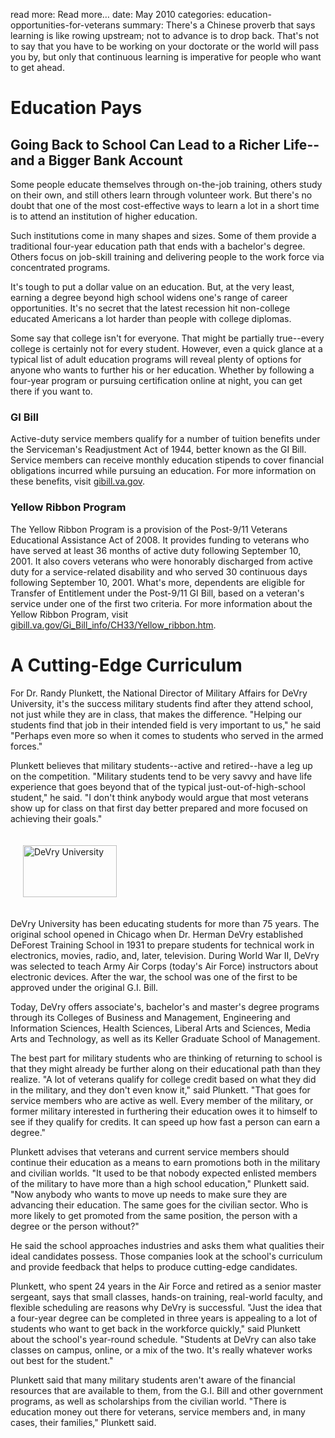 read more: Read more&hellip;
date: May 2010
categories: education-opportunities-for-veterans
summary: There's a Chinese proverb that says learning is like rowing upstream; not to advance is to drop back. That's not to say that you have to be working on your doctorate or the world will pass you by, but only that continuous learning is imperative for people who want to get ahead.

# Education Pays

## Going Back to School Can Lead to a Richer Life--and a Bigger Bank Account

Some people educate themselves through on-the-job training, others study on their own, and still others learn through volunteer work. But there's no doubt that one of the most cost-effective ways to learn a lot in a short time is to attend an institution of higher education.

Such institutions come in many shapes and sizes. Some of them provide a traditional four-year education path that ends with a bachelor's degree. Others focus on job-skill training and delivering people to the work force via concentrated programs.

It's tough to put a dollar value on an education. But, at the very least, earning a degree beyond high school widens one's range of career opportunities. It's no secret that the latest recession hit non-college educated Americans a lot harder than people with college diplomas.

Some say that college isn't for everyone. That might be partially true--every college is certainly not for every student. However, even a quick glance at a typical list of adult education programs will reveal plenty of options for anyone who wants to further his or her education. Whether by following a four-year program or pursuing certification online at night, you can get there if you want to.

<div class="info-box">
  <h3>GI Bill</h3>
  <p>Active-duty service members qualify for a number of tuition benefits under the Serviceman's Readjustment Act of 1944, better known as the GI Bill. Service members can receive monthly education stipends to cover financial obligations incurred while pursuing an education. For more information on these benefits, visit <a href="http://gibill.va.gov" title="Welcome to the GI Bill Web Site | The Home for All Educational Benefits Provided by the Department of Veterans Affairs" target="_blank">gibill.va.gov</a>.</p>
  <h3>Yellow Ribbon Program</h3>
  <p>The Yellow Ribbon Program is a provision of the Post-9/11 Veterans Educational Assistance Act of 2008. It provides funding to veterans who have served at least 36 months of active duty following September 10, 2001. It also covers veterans who were honorably discharged from active duty for a service-related disability and who served 30 continuous days following September 10, 2001. What's more, dependents are eligible for Transfer of Entitlement under the Post-9/11 GI Bill, based on a veteran's service under one of the first two criteria. For more information about the Yellow Ribbon Program, visit <a href="http://gibill.va.gov/Gi_Bill_info/CH33/Yellow_ribbon.htm" title="Yellow Ribbon Program - U. S. Department of Veterans Affairs" target="_blank">gibill.va.gov/Gi_Bill_info/CH33/Yellow_ribbon.htm</a>.</p>
</div>

# A Cutting-Edge Curriculum

For	Dr.	Randy	Plunkett,	the	National Director of Military Affairs for DeVry University, it's the success military students find after they attend school, not just while they are in class, that makes the difference. "Helping our students find that job in their intended field is very important to us," he said "Perhaps even more so when it comes to students who served in the armed forces."

Plunkett believes that military students--active and retired--have a leg up on the competition. "Military students tend to be very savvy and have life experience that goes beyond that of the typical just-out-of-high-school student," he said. "I don't think anybody would argue that most veterans show up for class on that first day better prepared and more focused on achieving their goals."

<img class="right" src="/logo.devry.png" width="150" height="83" alt="DeVry University" style="padding: 20px" />

DeVry University has been educating students for more than 75 years. The original school opened in Chicago when Dr. Herman DeVry established DeForest Training School in 1931 to prepare students for technical work in electronics, movies, radio, and, later, television. During World War II, DeVry was selected to teach Army Air Corps (today's Air Force) instructors about electronic devices. After the war, the school was one of the first to be approved under the original G.I. Bill.

Today, DeVry offers associate's, bachelor's and master's degree programs through its Colleges of Business and Management, Engineering and Information Sciences, Health Sciences, Liberal Arts and Sciences, Media Arts and Technology, as well as its Keller Graduate School of Management.

The best part for military students who are thinking of returning to school is that they might already be further along on their educational path than they realize. "A lot of veterans qualify for college credit based on what they did in the military, and they don't even know it," said Plunkett. "That goes for service members who are active as well. Every member of the military, or former military interested in furthering their education owes it to himself to see if they qualify for credits. It can speed up how fast a person can earn a degree."

Plunkett advises that veterans and current service members should continue their education as a means to earn promotions both in the military and civilian worlds. "It used to be that nobody expected enlisted members of the military to have more than a high school education," Plunkett said. "Now anybody who wants to move up needs to make sure they are advancing their education. The same goes for the civilian sector. Who is more likely to get promoted from the same position, the person with a degree or the person without?"

He said the school approaches industries and asks them what qualities their ideal candidates possess. Those companies look at the school's curriculum and provide feedback that helps to produce cutting-edge candidates.

Plunkett, who spent 24 years in the Air Force and retired as a senior master sergeant, says that small classes, hands-on training, real-world faculty, and flexible scheduling are reasons why DeVry is successful. "Just the idea that a four-year degree can be completed in three years is appealing to a lot of students who want to get back in the workforce quickly," said Plunkett about the school's year-round schedule. "Students at DeVry can also take classes on campus, online, or a mix of the two. It's really whatever works out best for the student."

Plunkett said that many military students aren't aware of the financial resources that are available to them, from the G.I. Bill and other government programs, as well as scholarships from the civilian world. "There is education money out there for veterans, service members and, in many cases, their families," Plunkett said.